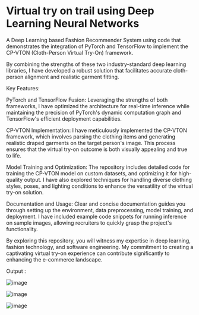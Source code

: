 # Virtual try on trail using Deep Learning Neural Networks
A Deep Learning based Fashion Recommender System using code that demonstrates the integration of PyTorch and TensorFlow to implement the CP-VTON (Cloth-Person Virtual Try-On) framework.

By combining the strengths of these two industry-standard deep learning libraries, I have developed a robust solution that facilitates accurate cloth-person alignment and realistic garment fitting.

Key Features:

PyTorch and TensorFlow Fusion: Leveraging the strengths of both frameworks, I have optimized the architecture for real-time inference while maintaining the precision of PyTorch's dynamic computation graph and TensorFlow's efficient deployment capabilities.

CP-VTON Implementation: I have meticulously implemented the CP-VTON framework, which involves parsing the clothing items and generating realistic draped garments on the target person's image. This process ensures that the virtual try-on outcome is both visually appealing and true to life.

Model Training and Optimization: The repository includes detailed code for training the CP-VTON model on custom datasets, and optimizing it for high-quality output. I have also explored techniques for handling diverse clothing styles, poses, and lighting conditions to enhance the versatility of the virtual try-on solution.

Documentation and Usage: Clear and concise documentation guides you through setting up the environment, data preprocessing, model training, and deployment. I have included example code snippets for running inference on sample images, allowing recruiters to quickly grasp the project's functionality.

By exploring this repository, you will witness my expertise in deep learning, fashion technology, and software engineering. My commitment to creating a captivating virtual try-on experience can contribute significantly to enhancing the e-commerce landscape. 


Output : 

![image](https://github.com/Sirichandana7/Virtual-try-on-trial-clothes/assets/83815075/23cf74ad-7f7f-42b3-96c1-61497d237465)


![image](https://github.com/Sirichandana7/Virtual-try-on-trial-clothes/assets/83815075/c61fa72e-1e4d-497a-922e-a8568f471bd0)


![image](https://github.com/Sirichandana7/Virtual-try-on-trial-clothes/assets/83815075/70d83209-ae7f-447b-91e3-14b97176a6a5)






